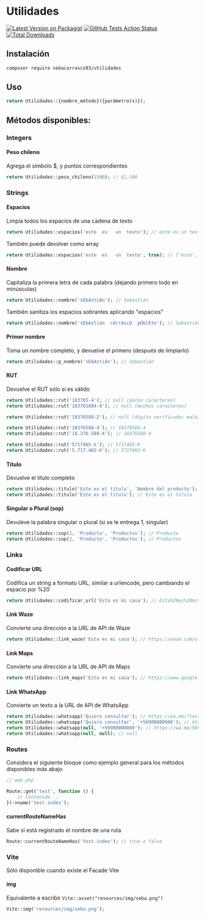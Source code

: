 # Utilidades

[![Latest Version on Packagist](https://img.shields.io/packagist/v/sebacarrasco93/utilidades.svg?style=flat-square)](https://packagist.org/packages/sebacarrasco93/utilidades)
[![GitHub Tests Action Status](https://img.shields.io/github/actions/workflow/status/sebacarrasco93/utilidades/tests.yml?branch=main&label=tests&style=flat-square)](https://github.com/sebacarrasco93/utilidades/actions?query=workflow%3Atests+branch%3Amain)
[![Total Downloads](https://img.shields.io/packagist/dt/sebacarrasco93/utilidades.svg?style=flat-square)](https://packagist.org/packages/sebacarrasco93/utilidades)

## Instalación
```sh
composer require sebacarrasco93/utilidades
```

## Uso
```php
return Utilidades::{nombre_método}({parámetro(s)});
```

## Métodos disponibles:

### Integers

#### Peso chileno

Agrega el símbolo $, y puntos correspondientes

```php
return Utilidades::peso_chileno(1500); // $1.500
```

### Strings

#### Espacios
Limpia todos los espacios de una cadena de texto
```php
return Utilidades::espacios('este  es   un  texto'); // este es un texto
```

También puede devolver como array
```php
return Utilidades::espacios('este  es   un  texto', true); // ['este', 'es', 'un', 'texto']
```

#### Nombre

Capitaliza la primera letra de cada palabra (dejando primero todo en minúsculas)
```php
return Utilidades::nombre('sEbAstiÁn'); // Sebastián
```

También sanitiza los espacios sobrantes aplicando "espacios"
```php
return Utilidades::nombre('sEbAstián  cArrAscO  pOblEte'); // Sebastián Carrasco Poblete
```

#### Primer nombre

Toma un nombre completo, y devuelve el primero (después de limpiarlo)
```php
return Utilidades::p_nombre('sEbAstiÁn'); // Sebastián
```

#### RUT

Devuelve el RUT sólo si es válido
```php
return Utilidades::rut('183765-4'); // null (pocos caracteres)
return Utilidades::rut('183765884-0'); // null (muchos caracteres)

return Utilidades::rut('18376588-2'); // null (dígito verificador malo)

return Utilidades::rut('18376588-4'); // 18376588-4
return Utilidades::rut('18.376.588-4'); // 18376588-4

return Utilidades::rut('5717465-k'); // 5717465-K
return Utilidades::rut('5.717.465-K'); // 5717465-K
```

#### Título

Devuelve el título completo
```php
return Utilidades::titulo('Este es el título', 'Nombre del producto'); // Este es el título | Nombre del producto
return Utilidades::titulo('Este es el título'); // Este es el título
```

#### Singular o Plural (sop)

Devuleve la palabra singular o plural (si se le entrega 1, singular)

```php
return Utilidades::sop(1, 'Producto', 'Productos'); // Producto
return Utilidades::sop(2, 'Producto', 'Productos'); // Productos
```

### Links

#### Codificar URL

Codifica un string a formato URL, similar a urlencode, pero cambiando el espacio por %20

```php
return Utilidades::codificar_url('Esta es mi casa'); // Esta%20es%20mi%20casa
```

#### Link Waze

Convierte una dirección a la URL de API de Waze

```php
return Utilidades::link_waze('Esta es mi casa'); // https://waze.com/ul?q=Esta%20es%20mi%20casa
```

#### Link Maps

Convierte una dirección a la URL de API de Maps

```php
return Utilidades::link_maps('Esta es mi casa'); // https://www.google.com/maps/search/?api=1&query=Esta%20es%20mi%20casa
```

#### Link WhatsApp

Convierte un texto a la URL de API de WhatsApp

```php
return Utilidades::whatsapp('Quiero consultar'); // https://wa.me/?text=Quiero%20consultar
return Utilidades::whatsapp('Quiero consultar', '+56900000000'); // https://wa.me/56900000000?text=Quiero%20consultar
return Utilidades::whatsapp(null, '+56900000000'); // https://wa.me/56900000000
return Utilidades::whatsapp(null, null); // null
```

### Routes

Considera el siguiente bloque como ejemplo general para los métodos disponibles más abajo

```php
// web.php

Route::get('test', function () {
    // Contenido...
})->name('test.index');
```

#### currentRouteNameHas

Sabe si está registrado el nombre de una ruta

```php
Route::currentRouteNameHas('test.index'); // true o false
```

### Vite

Sólo disponible cuando existe el Facade Vite

#### img

Equivalente a escribir `Vite::asset("resources/img/seba.png")`

```php
Vite::img('resources/img/seba.png');
```
